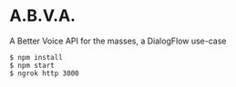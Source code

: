 # A.B.V.A.
A Better Voice API for the masses, a DialogFlow use-case

```
$ npm install
$ npm start
$ ngrok http 3000
```
